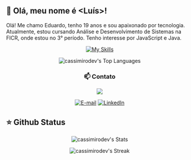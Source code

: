 ## 👾 Olá, meu nome é <Luís>!

Olá! Me chamo Eduardo, tenho 19 anos e sou apaixonado por tecnologia. Atualmente, estou cursando Análise e Desenvolvimento de Sistemas na FICR, onde estou no 3° período. Tenho interesse por JavaScript e Java.

<div align="center">
   
   [![My Skills](https://skillicons.dev/icons?i=js,html,css,bootstrap,c,git,java,postgres,vscode,idea)](https://skillicons.dev)
   
</div>



<div align="center">

   ![cassimirodev's Top Languages](https://github-readme-stats.vercel.app/api/top-langs/?username=cassimirodev&theme=dark&show_icons=true&hide_border=false&layout=compact)

  <h3> 📫 Contato </h3>

  <p align="center">
  <a href="mailto:luiseduardocass06@gmail.com">
    <img src="![My Skills](https://skillicons.dev/icons?i=gmail)](https://skillicons.dev)" />
  </a>
</p>

  [![E-mail](https://custom-icon-badges.demolab.com/badge/-Email-dc262d?style=for-the-badge&logo=mail&logoColor=white)](mailto:luiseduardocass06@gmail.com)
  [![LinkedIn](https://custom-icon-badges.demolab.com/badge/-LinkedIn-0A66C2?style=for-the-badge&logo=linkedin-app-white-icon)](https://www.linkedin.com/in/luiseduardocassimiro/)

</div>

## ⭐ Github Status

<div align="center" > 

![cassimirodev's Stats](https://github-readme-stats.vercel.app/api?username=cassimirodev&theme=dark&show_icons=true&hide_border=false&count_private=true)

![cassimirodev's Streak](https://github-readme-streak-stats.herokuapp.com/?user=cassimirodev&theme=dark&hide_border=false)

</div> 
